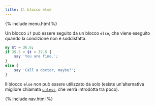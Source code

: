 ```yaml
---
title: Il blocco else
---
```


{% include menu.html %}

Un blocco `if` può essere seguito da un blocco `else`, che viene eseguito quando la condizione non è soddisfatta.

```raku
my $t = 36.6;
if 35.5 < $t < 37.5 {
    say 'You are fine.';
}
else {
    say 'Call a doctor, maybe?';
}
```

Il blocco `else` non può essere utilizzato da solo (esiste un'alternativa migliore chiamata [`unless`](../unless), che verrà introdotta tra poco).

{% include nav.html %}